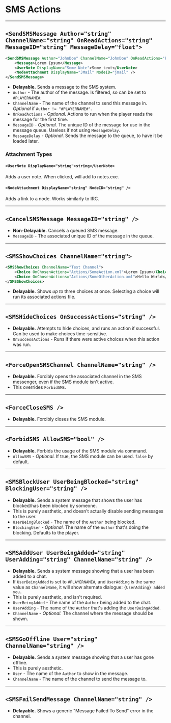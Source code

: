 # SMS Actions
---

## `<SendSMSMessage Author="string" ChannelName="string" OnReadActions="string" MessageID="string" MessageDelay="float">`
```xml
<SendSMSMessage Author="JohnDoe" ChannelName="JohnDoe" OnReadActions="Path/To/Actions.xml" MessageDelay="3.0">
    <Message>Lorem Ipsum</Message>
    <UserNote DisplayName="Some Note">Some text</UserNote>
    <NodeAttachment DisplayName="JMail" NodeID="jmail" />
</SendSMSMessage>
```
* **Delayable.** Sends a message to the SMS system.
* `Author` - The author of the message. Is filtered, so can be set to `#PLAYERNAME#`.
* `ChannelName` - The name of the channel to send this message in. *Optional* if `Author != "#PLAYERNAME#"`.
* `OnReadActions` - *Optional.* Actions to run when the player reads the message for the first time.
* `MessageID` - *Optional.* The unique ID of the message for use in the message queue. Useless if not using `MessageDelay`.
* `MessageDelay` - *Optional.* Sends the message to the queue, to have it be loaded later.

### Attachment Types
#### `<UserNote DisplayName="string">string</UserNote>`
Adds a user note. When clicked, will add to notes.exe.

#### `<NodeAttachment DisplayName="string" NodeID="string" />`
Adds a link to a node. Works similarly to IRC.

---

## `<CancelSMSMessage MessageID="string" />`
* **Non-Delayable.** Cancels a queued SMS message.
* `MessageID` - The associated unique ID of the message in the queue.

---

## `<SMSShowChoices ChannelName="string">`
```xml
<SMSShowChoices ChannelName="Test Channel">
    <Choice OnChosenActions="Actions/SomeAction.xml">Lorem Ipsum</Choice>
    <Choice OnChosenActions="Actions/SomeOtherAction.xml">Hello World</Choice>
</SMSShowChoices>
```
* **Delayable.** Shows *up to* three choices at once. Selecting a choice will run its associated actions file.

---

## `<SMSHideChoices OnSuccessActions="string" />`
* **Delayable.** Attempts to hide choices, and runs an action if successful. Can be used to make choices time-sensitive.
* `OnSuccessActions` - Runs if there were active choices when this action was run.

---

## `<ForceOpenSMSChannel ChannelName="string" />`
* **Delayable.** Forcibly opens the associated channel in the SMS messenger, even if the SMS module isn't active.
* This overrides `ForbidSMS`.

---

## `<ForceCloseSMS />`
* **Delayable.** Forcibly closes the SMS module.

---

## `<ForbidSMS AllowSMS="bool" />`
* **Delayable.** Forbids the usage of the SMS module via command.
* `AllowSMS` - *Optional.* If true, the SMS module can be used. `false` by default.

---

## `<SMSBlockUser UserBeingBlocked="string" BlockingUser="string" />`
* **Delayable.** Sends a system message that shows the user has blocked/has been blocked by someone.
* This is purely aesthetic, and doesn't actually disable sending messages to the user.
* `UserBeingBlocked` - The name of the `Author` being blocked.
* `BlockingUser` - *Optional.* The name of the `Author` that's doing the blocking. Defaults to the player.

---

## `<SMSAddUser UserBeingAdded="string" UserAdding="string" ChannelName="string" />`
* **Delayable.** Sends a system message showing that a user has been added to a chat.
* If `UserBeingAdded` is set to `#PLAYERNAME#`, and `UserAdding` is the same value as `ChannelName`, it will show alternate dialogue: `{UserAdding} added you.`
* This is purely aesthetic, and isn't required.
* `UserBeingAdded` - The name of the `Author` being added to the chat.
* `UserAdding` - The name of the `Author` that's adding the `UserBeingAdded`.
* `ChannelName` - *Optional.* The channel where the message should be shown.

---

## `<SMSGoOffline User="string" ChannelName="string" />`
* **Delayable.** Sends a system message showing that a user has gone offline.
* This is purely aesthetic.
* `User` - The name of the `Author` to show in the message.
* `ChannelName` - The name of the channel to send the message to.

---

## `<SMSFailSendMessage ChannelName="string" />`
* **Delayable.** Shows a generic "Message Failed To Send" error in the channel.